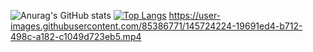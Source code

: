 ![Anurag's GitHub stats](https://github-readme-stats.vercel.app/api?username=smyilik&show_icons=true&theme=radical)
[![Top Langs](https://github-readme-stats.vercel.app/api/top-langs/?username=smyilik&layout=compact)](https://github.com/smyilik/github-readme-stats)
https://user-images.githubusercontent.com/85386771/145724224-19691ed4-b712-498c-a182-c1049d723eb5.mp4
